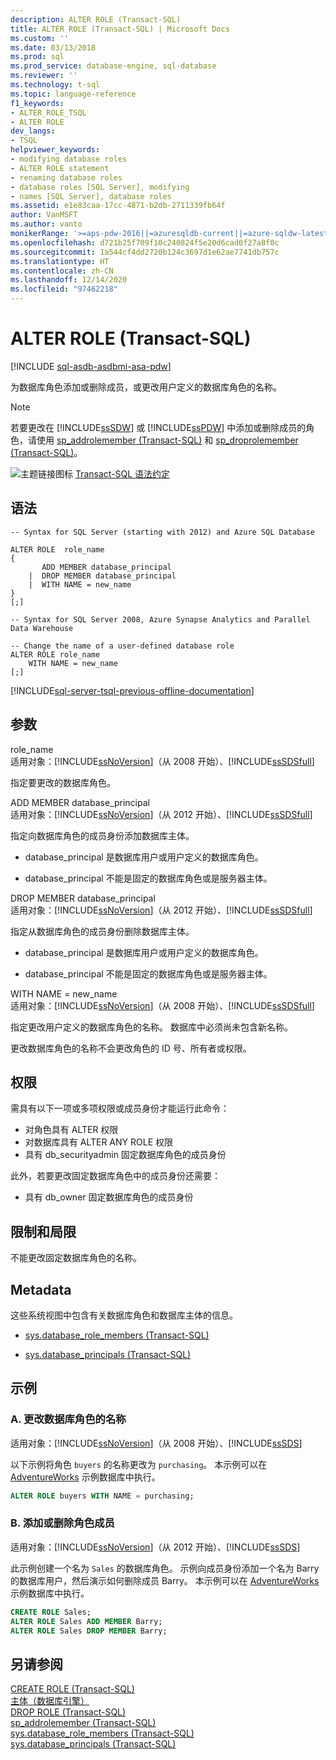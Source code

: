```yaml
---
description: ALTER ROLE (Transact-SQL)
title: ALTER ROLE (Transact-SQL) | Microsoft Docs
ms.custom: ''
ms.date: 03/13/2018
ms.prod: sql
ms.prod_service: database-engine, sql-database
ms.reviewer: ''
ms.technology: t-sql
ms.topic: language-reference
f1_keywords:
- ALTER_ROLE_TSQL
- ALTER ROLE
dev_langs:
- TSQL
helpviewer_keywords:
- modifying database roles
- ALTER ROLE statement
- renaming database roles
- database roles [SQL Server], modifying
- names [SQL Server], database roles
ms.assetid: e1e83caa-17cc-4871-b2db-2711339fb64f
author: VanMSFT
ms.author: vanto
monikerRange: '>=aps-pdw-2016||=azuresqldb-current||=azure-sqldw-latest||>=sql-server-2016||>=sql-server-linux-2017||=azuresqldb-mi-current'
ms.openlocfilehash: d721b25f709f10c240824f5e20d6cad0f27a8f0c
ms.sourcegitcommit: 1a544cf4dd2720b124c3697d1e62ae7741db757c
ms.translationtype: HT
ms.contentlocale: zh-CN
ms.lasthandoff: 12/14/2020
ms.locfileid: "97462218"
---
```

# <a name="alter-role-transact-sql"></a>ALTER ROLE (Transact-SQL)
[!INCLUDE [sql-asdb-asdbmi-asa-pdw](../../includes/applies-to-version/sql-asdb-asdbmi-asa-pdw.md)]

  为数据库角色添加或删除成员，或更改用户定义的数据库角色的名称。  
  
> [!NOTE]  
>  若要更改在 [!INCLUDE[ssSDW](../../includes/sssdw-md.md)] 或 [!INCLUDE[ssPDW](../../includes/sspdw-md.md)] 中添加或删除成员的角色，请使用 [sp_addrolemember &#40;Transact-SQL&#41;](../../relational-databases/system-stored-procedures/sp-addrolemember-transact-sql.md) 和 [sp_droprolemember &#40;Transact-SQL&#41;](../../relational-databases/system-stored-procedures/sp-droprolemember-transact-sql.md)。  
  
 ![主题链接图标](../../database-engine/configure-windows/media/topic-link.gif "“主题链接”图标") [Transact-SQL 语法约定](../../t-sql/language-elements/transact-sql-syntax-conventions-transact-sql.md)  
  
## <a name="syntax"></a>语法  
  
```syntaxsql
-- Syntax for SQL Server (starting with 2012) and Azure SQL Database  
  
ALTER ROLE  role_name  
{  
       ADD MEMBER database_principal  
    |  DROP MEMBER database_principal  
    |  WITH NAME = new_name  
}  
[;]  
```  
  
 
```syntaxsql
-- Syntax for SQL Server 2008, Azure Synapse Analytics and Parallel Data Warehouse
  
-- Change the name of a user-defined database role  
ALTER ROLE role_name   
    WITH NAME = new_name  
[;]  
```  
  
[!INCLUDE[sql-server-tsql-previous-offline-documentation](../../includes/sql-server-tsql-previous-offline-documentation.md)]

## <a name="arguments"></a>参数
 role_name  
 适用对象：[!INCLUDE[ssNoVersion](../../includes/ssnoversion-md.md)]（从 2008 开始）、[!INCLUDE[ssSDSfull](../../includes/sssdsfull-md.md)]  
  
 指定要更改的数据库角色。  
  
 ADD MEMBER database_principal  
 适用对象：[!INCLUDE[ssNoVersion](../../includes/ssnoversion-md.md)]（从 2012 开始）、[!INCLUDE[ssSDSfull](../../includes/sssdsfull-md.md)]  
  
 指定向数据库角色的成员身份添加数据库主体。  
  
-   database_principal 是数据库用户或用户定义的数据库角色。  
  
-   database_principal 不能是固定的数据库角色或是服务器主体。  
  
DROP MEMBER database_principal  
 适用对象：[!INCLUDE[ssNoVersion](../../includes/ssnoversion-md.md)]（从 2012 开始）、[!INCLUDE[ssSDSfull](../../includes/sssdsfull-md.md)]  
  
 指定从数据库角色的成员身份删除数据库主体。  
  
-   database_principal 是数据库用户或用户定义的数据库角色。  
  
-   database_principal 不能是固定的数据库角色或是服务器主体。  
  
WITH NAME = new_name  
 适用对象：[!INCLUDE[ssNoVersion](../../includes/ssnoversion-md.md)]（从 2008 开始）、[!INCLUDE[ssSDSfull](../../includes/sssdsfull-md.md)]  
  
 指定更改用户定义的数据库角色的名称。 数据库中必须尚未包含新名称。  
  
 更改数据库角色的名称不会更改角色的 ID 号、所有者或权限。  
  
## <a name="permissions"></a>权限  
 需具有以下一项或多项权限或成员身份才能运行此命令：  
  
-   对角色具有 ALTER 权限  
-   对数据库具有 ALTER ANY ROLE 权限  
-   具有 db_securityadmin 固定数据库角色的成员身份  
  
此外，若要更改固定数据库角色中的成员身份还需要：  
  
-   具有 db_owner 固定数据库角色的成员身份  
  
## <a name="limitations-and-restrictions"></a>限制和局限  
 不能更改固定数据库角色的名称。  
  
## <a name="metadata"></a>Metadata  
 这些系统视图中包含有关数据库角色和数据库主体的信息。  
  
-   [sys.database_role_members (Transact-SQL)](../../relational-databases/system-catalog-views/sys-database-role-members-transact-sql.md)  
  
-   [sys.database_principals (Transact-SQL)](../../relational-databases/system-catalog-views/sys-database-principals-transact-sql.md)  
  
## <a name="examples"></a>示例  
  
### <a name="a-change-the-name-of-a-database-role"></a>A. 更改数据库角色的名称  
 适用对象：[!INCLUDE[ssNoVersion](../../includes/ssnoversion-md.md)]（从 2008 开始）、[!INCLUDE[ssSDS](../../includes/sssds-md.md)]  
  
 以下示例将角色 `buyers` 的名称更改为 `purchasing`。   本示例可以在 [AdventureWorks](https://msftdbprodsamples.codeplex.com/) 示例数据库中执行。
  
```sql  
ALTER ROLE buyers WITH NAME = purchasing;  
```  
  
### <a name="b-add-or-remove-role-members"></a>B. 添加或删除角色成员  
 适用对象：[!INCLUDE[ssNoVersion](../../includes/ssnoversion-md.md)]（从 2012 开始）、[!INCLUDE[ssSDS](../../includes/sssds-md.md)]  
  
 此示例创建一个名为 `Sales` 的数据库角色。 示例向成员身份添加一个名为 Barry 的数据库用户，然后演示如何删除成员 Barry。   本示例可以在 [AdventureWorks](https://msftdbprodsamples.codeplex.com/) 示例数据库中执行。
  
```sql  
CREATE ROLE Sales;  
ALTER ROLE Sales ADD MEMBER Barry;  
ALTER ROLE Sales DROP MEMBER Barry;  
```  
  
## <a name="see-also"></a>另请参阅  
 [CREATE ROLE (Transact-SQL)](../../t-sql/statements/create-role-transact-sql.md)   
 [主体（数据库引擎）](../../relational-databases/security/authentication-access/principals-database-engine.md)   
 [DROP ROLE (Transact-SQL)](../../t-sql/statements/drop-role-transact-sql.md)   
 [sp_addrolemember (Transact-SQL)](../../relational-databases/system-stored-procedures/sp-addrolemember-transact-sql.md)   
 [sys.database_role_members (Transact-SQL)](../../relational-databases/system-catalog-views/sys-database-role-members-transact-sql.md)   
 [sys.database_principals (Transact-SQL)](../../relational-databases/system-catalog-views/sys-database-principals-transact-sql.md)  
  
  
